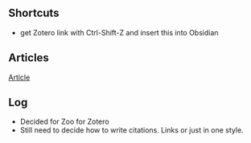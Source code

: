 ## Shortcuts
- get Zotero link with Ctrl-Shift-Z and insert this into Obsidian
## Articles
[Article](https://liu.cwp.libguides.com/c.php?g=45832&p=291528)
## Log
- Decided for Zoo for Zotero
- Still need to decide how to write citations. Links or just in one style. 
